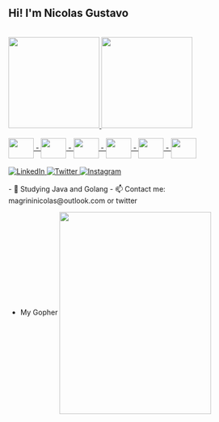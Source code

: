 ## Hi! I'm Nicolas Gustavo
<br>
<div>
  <a href="https://beacons.ai/nicolasmagrini">
    <img height="180em" src="https://github-readme-stats.vercel.app/api?username=magrininicolas&show_icons=true&theme=tokyonight">
    <img height="180em" src="https://github-readme-stats.vercel.app/api/top-langs/?username=magrininicolas&show_icons=true&theme=tokyonight&layout=compact">
</div>
<br>
<div style="display: inline_block">
  <img align="center" height="40" width="50" src="https://cdn.jsdelivr.net/gh/devicons/devicon/icons/java/java-original.svg"> -
  <img align="center" height="40" width="50" src="https://cdn.jsdelivr.net/gh/devicons/devicon/icons/spring/spring-original.svg"> -
  <img align="center" height="40" width="50" src="https://cdn.jsdelivr.net/gh/devicons/devicon/icons/go/go-original.svg"> -
  <img align="center" height="40" width="50" src="https://cdn.jsdelivr.net/gh/devicons/devicon/icons/elixir/elixir-original.svg"> -
  <img align="center" height="40" width="50" src="https://cdn.jsdelivr.net/gh/devicons/devicon/icons/c/c-plain.svg" > -
  <img align="center" height="40" width="50" src="https://cdn.jsdelivr.net/gh/devicons/devicon/icons/vim/vim-plain.svg" />
</div>
<br>
<div>
  <a href="https://www.linkedin.com/in/nicolasgmpereira">
    <img src="https://img.shields.io/badge/LinkedIn-0077B5?style=for-the-badge&logo=linkedin&logoColor=white" alt="LinkedIn" /> 
  </a>
  <a href="https://twitter.com/magrininicolas">
    <img src="https://img.shields.io/badge/Twitter-1DA1F2?style=for-the-badge&logo=twitter&logoColor=white" alt="Twitter">
  </a>
  <a href="https://www.instagram.com/nicolas_magrini/">
    <img src="https://img.shields.io/badge/Instagram-E4405F?style=for-the-badge&logo=instagram&logoColor=white" alt="Instagram">
  </a>
</div>
<br>
- 🌱 Studying Java and Golang
- 📫 Contact me: magrininicolas@outlook.com or twitter

- My Gopher <img align="center" height="400" width="300" src="https://storage.googleapis.com/gopherizeme.appspot.com/gophers/4d66fbd48372cd6a466964a6dd80694bb2a38bed.png" />
